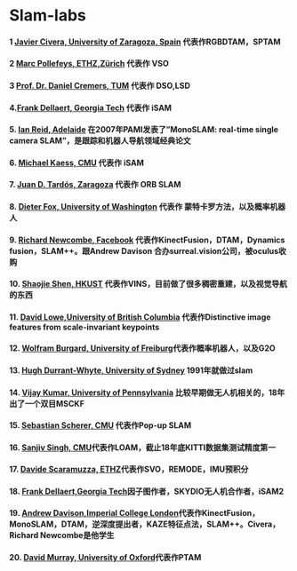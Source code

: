 # Slam-labs

#### 1 [Javier Civera, University of Zaragoza, Spain](http://webdiis.unizar.es/~jcivera/index.html) 代表作RGBDTAM，SPTAM
#### 2 [Marc Pollefeys, ETHZ,Zürich](https://cvg.ethz.ch/people/faculty/) 代表作 VSO
#### 3 [Prof. Dr. Daniel Cremers, TUM](https://vision.in.tum.de/) 代表作 DSO,LSD
#### 4.[Frank Dellaert, Georgia Tech](https://www.cc.gatech.edu/~dellaert/FrankDellaert/Frank_Dellaert/Frank_Dellaert.html) 代表作 iSAM
#### 5. [Ian Reid, Adelaide](https://cs.adelaide.edu.au/~ianr/) 在2007年PAMI发表了”MonoSLAM: real-time single camera SLAM”，是跟踪和机器人导航领域经典论文
#### 6. [Michael Kaess, CMU](https://frc.ri.cmu.edu/~kaess/) 代表作 iSAM
#### 7. [Juan D. Tardós, Zaragoza](http://robots.unizar.es/members/) 代表作 ORB SLAM
#### 8. [Dieter Fox, University of Washington](http://rse-lab.cs.washington.edu/) 代表作 蒙特卡罗方法，以及概率机器人
#### 9. [Richard Newcombe, Facebook](http://surreal.vision/) 代表作KinectFusion，DTAM，Dynamics fusion，SLAM++。跟Andrew Davison 合办surreal.vision公司，被oculus收购
#### 10. [Shaojie Shen, HKUST](http://uav.ust.hk/group/) 代表作VINS，目前做了很多稠密重建，以及视觉导航的东西
#### 11. [David Lowe,University of British Columbia](https://www.cs.ubc.ca/~lowe/home.html) 代表作Distinctive image features from scale-invariant keypoints
#### 12. [Wolfram Burgard, University of Freiburg](http://www2.informatik.uni-freiburg.de/~burgard/)代表作概率机器人，以及G2O
#### 13. [Hugh Durrant-Whyte, University of Sydney](https://sydney.edu.au/engineering/people/hugh.durrantwhyte.php) 1991年就做过slam 
#### 14. [Vijay Kumar, University of Pennsylvania](https://www.kumarrobotics.org/) 比较早期做无人机相关的，18年出了一个双目MSCKF
#### 15. [Sebastian Scherer, CMU](https://www.ri.cmu.edu/ri-faculty/sebastian-scherer/) 代表作Pop-up SLAM
#### 16. [Sanjiv Singh, CMU](https://www.ri.cmu.edu/ri-faculty/sanjiv-singh/)代表作LOAM，截止18年底KITTI数据集测试精度第一
#### 17. [Davide Scaramuzza, ETHZ](http://rpg.ifi.uzh.ch/people_scaramuzza.html)代表作SVO，REMODE，IMU预积分
#### 18. [Frank Dellaert,Georgia Tech](http://frank.dellaert.com/)因子图作者，SKYDIO无人机合作者，iSAM2
#### 19. [Andrew Davison,Imperial College London](https://www.doc.ic.ac.uk/~ajd/)代表作KinectFusion，MonoSLAM，DTAM，逆深度提出者，KAZE特征点法，SLAM++。Civera，Richard Newcombe是他学生
#### 20. [David Murray, University of Oxford](http://www.robots.ox.ac.uk/~dwm/)代表作PTAM
